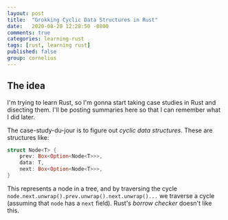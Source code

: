 ```yaml
---
layout: post
title:  "Grokking Cyclic Data Structures in Rust"
date:   2020-08-20 12:28:50 -0800
comments: true
categories: learning-rust
tags: [rust, learning rust]
published: false
group: cornelius
---
```


## The idea
I'm trying to learn Rust, so I'm gonna start taking case studies in Rust and
disecting them. I'll be posting summaries here so that I can remember what I did
later.

The case-study-du-jour is to figure out _cyclic data structures_. These are
structures like:

```rust
struct Node<T> {
    prev: Box<Option<Node<T>>>,
    data: T,
    next: Box<Option<Node<T>>>,
}
```

This represents a node in a tree, and by traversing the cycle
`node.next.unwrap().prev.unwrap().next.unwrap()...` we traverse a cycle
(assuming that `node` has a `next` field). Rust's _borrow checker_ doesn't like
this.


